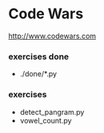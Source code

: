 # Code Wars
http://www.codewars.com

### exercises done
- ./done/*.py

### exercises
- detect_pangram.py
- vowel_count.py
